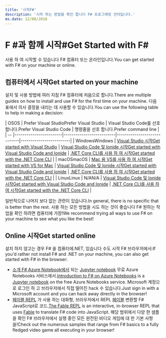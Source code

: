 ```yaml
---
title: '시작F#'
description: '시작 하는 방법을 확인 합니다 F# 프로그래밍 언어입니다.'
ms.date: 12/08/2018
---
```

# <a name="get-started-with-f"></a><span data-ttu-id="392ac-103">F #과 함께 시작\#</span><span class="sxs-lookup"><span data-stu-id="392ac-103">Get Started with F\#</span></span>

<span data-ttu-id="392ac-104">사용 하 여 시작할 수 있습니다 F# 컴퓨터 또는 온라인입니다.</span><span class="sxs-lookup"><span data-stu-id="392ac-104">You can get started with F# on your machine or online.</span></span>

## <a name="get-started-on-your-machine"></a><span data-ttu-id="392ac-105">컴퓨터에서 시작</span><span class="sxs-lookup"><span data-stu-id="392ac-105">Get started on your machine</span></span>

<span data-ttu-id="392ac-106">설치 및 사용 방법에 여러 지침 F# 컴퓨터에 처음으로 합니다.</span><span class="sxs-lookup"><span data-stu-id="392ac-106">There are multiple guides on how to install and use F# for the first time on your machine.</span></span>  <span data-ttu-id="392ac-107">다음 표에서 의사 결정을 내리는 데 사용할 수 있습니다.</span><span class="sxs-lookup"><span data-stu-id="392ac-107">You can use the following table to help in making a decision:</span></span>

| <span data-ttu-id="392ac-108">OS</span><span class="sxs-lookup"><span data-stu-id="392ac-108">OS</span></span> | <span data-ttu-id="392ac-109">Prefer Visual Studio</span><span class="sxs-lookup"><span data-stu-id="392ac-109">Prefer Visual Studio</span></span> | <span data-ttu-id="392ac-110">Visual Studio Code를 선호 합니다.</span><span class="sxs-lookup"><span data-stu-id="392ac-110">Prefer Visual Studio Code</span></span> | <span data-ttu-id="392ac-111">명령줄을 선호 합니다.</span><span class="sxs-lookup"><span data-stu-id="392ac-111">Prefer command line</span></span> |
| -- |------------------------|--------------------------|-----------------------------|-------------------------|
| <span data-ttu-id="392ac-112">Windows</span><span class="sxs-lookup"><span data-stu-id="392ac-112">Windows</span></span> | [<span data-ttu-id="392ac-113">Visual Studio 시작</span><span class="sxs-lookup"><span data-stu-id="392ac-113">Get started with Visual Studio</span></span>](get-started-visual-studio.md) | [<span data-ttu-id="392ac-114">Visual Studio Code 및 Ionide 시작</span><span class="sxs-lookup"><span data-stu-id="392ac-114">Get started with Visual Studio Code and Ionide</span></span>](get-started-vscode.md) | [<span data-ttu-id="392ac-115">.NET Core CLI를 사용 하 여 시작</span><span class="sxs-lookup"><span data-stu-id="392ac-115">Get started with the .NET Core CLI</span></span>](get-started-command-line.md) |
| <span data-ttu-id="392ac-116">macOS</span><span class="sxs-lookup"><span data-stu-id="392ac-116">macOS</span></span> | [<span data-ttu-id="392ac-117">Mac 용 VS를 사용 하 여 시작</span><span class="sxs-lookup"><span data-stu-id="392ac-117">Get started with VS for Mac</span></span>](get-started-with-visual-studio-for-mac.md) | [<span data-ttu-id="392ac-118">Visual Studio Code 및 Ionide 시작</span><span class="sxs-lookup"><span data-stu-id="392ac-118">Get started with Visual Studio Code and Ionide</span></span>](get-started-vscode.md) | [<span data-ttu-id="392ac-119">.NET Core CLI를 사용 하 여 시작</span><span class="sxs-lookup"><span data-stu-id="392ac-119">Get started with the .NET Core CLI</span></span>](get-started-command-line.md) |
| <span data-ttu-id="392ac-120">Linux</span><span class="sxs-lookup"><span data-stu-id="392ac-120">Linux</span></span> | <span data-ttu-id="392ac-121">N/A</span><span class="sxs-lookup"><span data-stu-id="392ac-121">N/A</span></span> | [<span data-ttu-id="392ac-122">Visual Studio Code 및 Ionide 시작</span><span class="sxs-lookup"><span data-stu-id="392ac-122">Get started with Visual Studio Code and Ionide</span></span>](get-started-vscode.md) | [<span data-ttu-id="392ac-123">.NET Core CLI를 사용 하 여 시작</span><span class="sxs-lookup"><span data-stu-id="392ac-123">Get started with the .NET Core CLI</span></span>](get-started-command-line.md) |

<span data-ttu-id="392ac-124">일반적으로 나머지 보다 없는 관련이 있습니다.</span><span class="sxs-lookup"><span data-stu-id="392ac-124">In general, there is no specific that is better than the rest.</span></span> <span data-ttu-id="392ac-125">사용 하는 모든 방법을 시도 하는 것이 좋습니다 F# 원하는 작업을 확인 하려면 컴퓨터에 가장!</span><span class="sxs-lookup"><span data-stu-id="392ac-125">We recommend trying all ways to use F# on your machine to see what you like the best!</span></span>

## <a name="get-started-online"></a><span data-ttu-id="392ac-126">Online 시작</span><span class="sxs-lookup"><span data-stu-id="392ac-126">Get started online</span></span>

<span data-ttu-id="392ac-127">설치 하지 않고는 경우 F# 을 컴퓨터에.NET, 있습니다 수도 시작 F# 브라우저에서:</span><span class="sxs-lookup"><span data-stu-id="392ac-127">If you'd rather not install F# and .NET on your machine, you can also get started with F# in the browser:</span></span>

* <span data-ttu-id="392ac-128">[소개 F# Azure Notebook에서](https://notebooks.azure.com/Microsoft/projects/2018-Intro-FSharp/html/Introduction%20to%20FSharp.ipynb) 되는 [Jupyter notebook](https://jupyter.org/) 무료 Azure Notebooks 서비스에서.</span><span class="sxs-lookup"><span data-stu-id="392ac-128">[Introduction to F# on Azure Notebooks](https://notebooks.azure.com/Microsoft/projects/2018-Intro-FSharp/html/Introduction%20to%20FSharp.ipynb) is a [Jupyter notebook](https://jupyter.org/) on the free Azure Notebooks service.</span></span> <span data-ttu-id="392ac-129">Microsoft 계정으로 로그인 하 고 브라우저에서 직접 떨어진 hack 수 있습니다.</span><span class="sxs-lookup"><span data-stu-id="392ac-129">Just sign in with a Microsoft account and you can hack away directly in the browser!</span></span>
* <span data-ttu-id="392ac-130">[페이블 REPL](https://fable.io/repl/) 가 사용 하는 대화형, 브라우저에서 REPL [페이블](https://fable.io/) 변환할 F# JavaScript로 코드.</span><span class="sxs-lookup"><span data-stu-id="392ac-130">[The Fable REPL](https://fable.io/repl/) is an interactive, in-browser REPL that uses [Fable](https://fable.io/) to translate F# code into JavaScript.</span></span> <span data-ttu-id="392ac-131">해당 범위에서 다양 한 샘플을 확인 F# 브라우저에서 실행 중인 모든 완전된 비디오 게임에 대 한 기본 사항을!</span><span class="sxs-lookup"><span data-stu-id="392ac-131">Check out the numerous samples that range from F# basics to a fully fledged video game all executing in your browser!</span></span>
